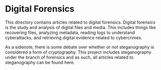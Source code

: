 # Digital Forensics

This directory contains articles related to digital forensics. Digital forensics is the study and analysis of digital files and media. This includes things like recovering files, analyzing metadata, reading logs to understand cyberattacks, and retrieving digital evidence related to cybercrimes.

As a sidenote, there is some debate over whether or not steganography is considered a form of cryptography. This project includes steganography under the branch of forensics and as such, all articles related to steganography can be found here.
